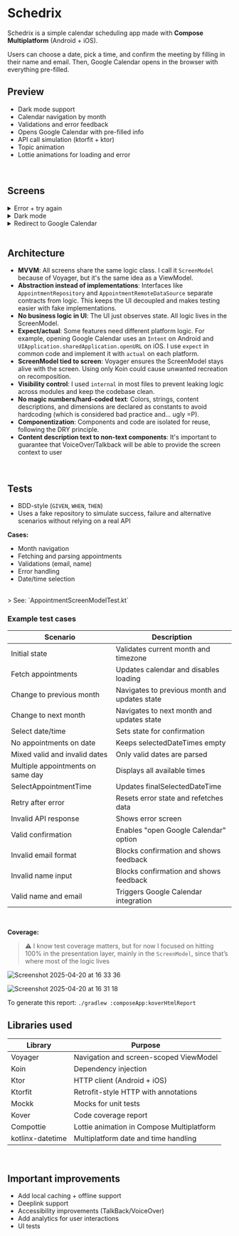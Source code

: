 # Schedrix

Schedrix is a simple calendar scheduling app made with **Compose Multiplatform** (Android + iOS).

Users can choose a date, pick a time, and confirm the meeting by filling in their name and email. Then, Google Calendar opens in the browser with everything pre-filled.


## Preview

- Dark mode support  
- Calendar navigation by month  
- Validations and error feedback  
- Opens Google Calendar with pre-filled info  
- API call simulation (ktorfit + ktor)  
- Topic animation  
- Lottie animations for loading and error

<br>

## Screens

<details>
  <summary>Error + try again</summary>
  <br>
  <strong>Android</strong><br>
  
  https://github.com/user-attachments/assets/1b739ff3-5c55-4d3f-91d7-95664069e1f7

  <br><br>
  <strong>iOS</strong>

https://github.com/user-attachments/assets/3d2db585-d147-434d-a724-33bf4d47a884

</details>

<details>
  <summary>Dark mode</summary>
  <strong>Android</strong><br>
  
  https://github.com/user-attachments/assets/b7ecc4ad-eedf-43a3-bf90-e48febcf0ec9

  <br><br>
  <strong>iOS</strong><br>
  
  https://github.com/user-attachments/assets/42d68ba0-0f25-4509-8961-b4e1be073a1f
</details>

<details>
  <summary>Redirect to Google Calendar</summary>
  <strong>Android</strong><br>
  
  https://github.com/user-attachments/assets/f5cf48ff-bd57-4c24-a52a-02e7ae8a73d6  
</details>

<br>

## Architecture

- **MVVM**: All screens share the same logic class. I call it `ScreenModel` because of Voyager, but it's the same idea as a ViewModel.  
- **Abstraction instead of implementations**: Interfaces like `AppointmentRepository` and `AppointmentRemoteDataSource` separate contracts from logic. This keeps the UI decoupled and makes testing easier with fake implementations.  
- **No business logic in UI**: The UI just observes state. All logic lives in the ScreenModel.  
- **Expect/actual**: Some features need different platform logic. For example, opening Google Calendar uses an `Intent` on Android and `UIApplication.sharedApplication.openURL` on iOS. I use `expect` in common code and implement it with `actual` on each platform.  
- **ScreenModel tied to screen**: Voyager ensures the ScreenModel stays alive with the screen. Using only Koin could cause unwanted recreation on recomposition.  
- **Visibility control**: I used `internal` in most files to prevent leaking logic across modules and keep the codebase clean.
- **No magic numbers/hard-coded text**: Colors, strings, content descriptions, and dimensions are declared as constants to avoid hardcoding (which is considered bad practice and... ugly =P).
- **Componentization**: Components and code are isolated for reuse, following the DRY principle.
- **Content description text to non-text components**: It's important to guarantee that VoiceOver/Talkback will be able to provide the screen context to user

<br>

## Tests

- BDD-style (`GIVEN`, `WHEN`, `THEN`)  
- Uses a fake repository to simulate success, failure and alternative scenarios without relying on a real API  

**Cases:**

- Month navigation  
- Fetching and parsing appointments  
- Validations (email, name)  
- Error handling  
- Date/time selection  

<br>
> See: `AppointmentScreenModelTest.kt`
<br>

### Example test cases

| Scenario                          | Description                                   |
| --------------------------------- | --------------------------------------------- |
| Initial state                     | Validates current month and timezone          |
| Fetch appointments                | Updates calendar and disables loading         |
| Change to previous month          | Navigates to previous month and updates state |
| Change to next month              | Navigates to next month and updates state     |
| Select date/time                  | Sets state for confirmation                   |
| No appointments on date           | Keeps selectedDateTimes empty                 |
| Mixed valid and invalid dates     | Only valid dates are parsed                   |
| Multiple appointments on same day | Displays all available times                  |
| SelectAppointmentTime             | Updates finalSelectedDateTime                 |
| Retry after error                 | Resets error state and refetches data         |
| Invalid API response              | Shows error screen                            |
| Valid confirmation                | Enables "open Google Calendar" option         |
| Invalid email format              | Blocks confirmation and shows feedback        |
| Invalid name input                | Blocks confirmation and shows feedback        |
| Valid name and email              | Triggers Google Calendar integration          |

<br>

**Coverage:**
> ⚠️ I know test coverage matters, but for now I focused on hitting 100% in the presentation layer, mainly in the `ScreenModel`, since that’s where most of the logic lives

![Screenshot 2025-04-20 at 16 33 36](https://github.com/user-attachments/assets/217983c4-1a5e-4b33-9268-16c8b495b4cf)

![Screenshot 2025-04-20 at 16 31 18](https://github.com/user-attachments/assets/1ecdee98-0032-49df-b776-26532b3e682c)

To generate this report: `./gradlew :composeApp:koverHtmlReport`


## Libraries used

| Library          | Purpose                                   |
| ---------------- | ----------------------------------------- |
| Voyager          | Navigation and screen-scoped ViewModel    |
| Koin             | Dependency injection                      |
| Ktor             | HTTP client (Android + iOS)               |
| Ktorfit          | Retrofit-style HTTP with annotations      |
| Mockk            | Mocks for unit tests                      |
| Kover            | Code coverage report                      |
| Compottie        | Lottie animation in Compose Multiplatform |
| kotlinx-datetime | Multiplatform date and time handling      |

<br>

## Important improvements

- Add local caching + offline support
- Deeplink support  
- Accessibility improvements (TalkBack/VoiceOver)  
- Add analytics for user interactions  
- UI tests
